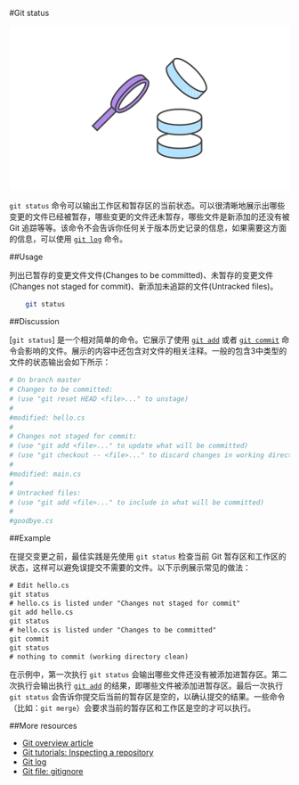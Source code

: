 #Git status

![查看 Git 代码库的示意图][m1]

```git status``` 命令可以输出工作区和暂存区的当前状态。可以很清晰地展示出哪些变更的文件已经被暂存，哪些变更的文件还未暂存，哪些文件是新添加的还没有被 Git 追踪等等。该命令不会告诉你任何关于版本历史记录的信息，如果需要这方面的信息，可以使用 [```git log```][3] 命令。

##Usage

列出已暂存的变更文件文件(Changes to be committed)、未暂存的变更文件(Changes not staged for commit)、新添加未追踪的文件(Untracked files)。

```bash
    git status
```

##Discussion

[```git status```] 是一个相对简单的命令。它展示了使用 [```git add```][4] 或者 [```git commit```][5] 命令会影响的文件。展示的内容中还包含对文件的相关注释。一般的包含3中类型的文件的状态输出会如下所示：

```bash
# On branch master
# Changes to be committed:
# (use "git reset HEAD <file>..." to unstage)
#
#modified: hello.cs
#
# Changes not staged for commit:
# (use "git add <file>..." to update what will be committed)
# (use "git checkout -- <file>..." to discard changes in working directory)
#
#modified: main.cs
#
# Untracked files:
# (use "git add <file>..." to include in what will be committed)
#
#goodbye.cs
```

##Example

在提交变更之前，最佳实践是先使用 ```git status``` 检查当前 Git 暂存区和工作区的状态，这样可以避免误提交不需要的文件。以下示例展示常见的做法：

```
# Edit hello.cs
git status
# hello.cs is listed under "Changes not staged for commit"
git add hello.cs
git status
# hello.cs is listed under "Changes to be committed"
git commit
git status
# nothing to commit (working directory clean)
```

在示例中，第一次执行 ```git status``` 会输出哪些文件还没有被添加进暂存区。第二次执行会输出执行 [```git add```][4] 的结果，即哪些文件被添加进暂存区。最后一次执行 ```git status``` 会告诉你提交后当前的暂存区是空的，以确认提交的结果。一些命令（比如：```git merge```）会要求当前的暂存区和工作区是空的才可以执行。

##More resources

- [Git overview article][1]
- [Git tutorials: Inspecting a repository][2]
- [Git log][3]
- [Git file: gitignore][6]

<!-- Links -->
[1]: ./git-articles-overview.md
[2]: https://www.atlassian.com/git/tutorials/inspecting-a-repository/git-status
[3]: ./git-command-git-log.md
[4]: ./git-command-git-add.md
[5]: ./git-command-git-commit.md
[6]: ./git-file-gitignore.md

<!-- Images -->
[m1]: ./media/git-command-git-status/inspecting-repository.png